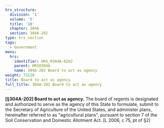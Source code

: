 ```yaml
---
hrs_structure:
  division: '1'
  volume: '5'
  title: '18'
  chapter: 304A
  section: 304A-202
type: hrs_section
tags:
  - Government
menu:
  hrs:
    identifier: HRS_0304A-0202
    parent: HRS0304A
    name: 304A-202 Board to act as agency
weight: 72120
title: Board to act as agency
full_title: 304A-202 Board to act as agency
---
```

**[§304A-202] Board to act as agency.** The board of regents is designated and authorized to serve as the agency of this State to formulate, submit to the Secretary of Agriculture of the United States, and administer plans, hereinafter referred to as "agricultural plans", pursuant to section 7 of the Soil Conservation and Domestic Allotment Act. [L 2006, c 75, pt of §2]